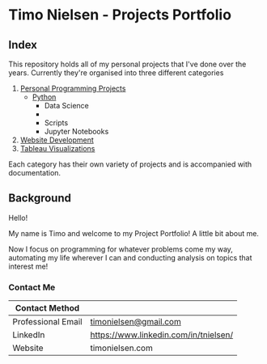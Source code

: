 # Timo Nielsen - Projects Portfolio

## Index

This repository holds all of my personal projects that I've done over the years. Currently they're organised into three different categories

1. [Personal Programming Projects](https://github.com/)
    - [Python](https://github.com/tnielsen99/)
      - Data Science
      - 
      - Scripts
      - Jupyter Notebooks
2. [Website Development](https://github.com/)
3. [Tableau Visualizations](https://github.com/)

Each category has their own variety of projects and is accompanied with documentation. 

## Background

Hello! 

My name is Timo and welcome to my Project Portfolio! A little bit about me. 

Now I focus on programming for whatever problems come my way, automating my life wherever I can and conducting analysis on topics that interest me!

### Contact Me

| Contact Method |  |
| --- | --- |
| Professional Email | timonielsen@gmail.com |
| LinkedIn | https://www.linkedin.com/in/tnielsen/ |
| Website | timonielsen.com |
